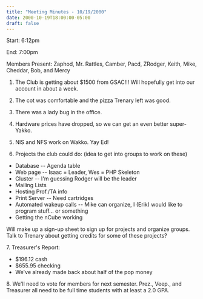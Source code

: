 ```yaml
---
title: "Meeting Minutes - 10/19/2000"
date: 2000-10-19T18:00:00-05:00
draft: false
---
```


Start: 6:12pm </p><p>
End: 7:00pm </p><p>
Members Present: Zaphod, Mr. Rattles, Camber, Pacd, ZRodger, Keith, Mike, Cheddar, Bob, and Mercy </p><p>
1. The Club is getting about $1500 from GSAC!!!  Will hopefully get into our account in about a week. </p><p>
2. The cot was comfortable and the pizza Trenary left was good. </p><p>
3. There was a lady bug in the office. </p><p>
4. Hardware prices have dropped, so we can get an even better super-Yakko. </p><p>
5. NIS and NFS work on Wakko. Yay Ed! </p><p>
6. Projects the club could do: (idea to get into groups to work on these) </p><p>
<ul> <li>Database -- Agenda table</li> <li>Web page -- Isaac = Leader, Wes = PHP Skeleton</li> <li>Cluster -- I'm guessing Rodger will be the leader</li> <li>Mailing Lists</li> <li>Hosting Prof./TA info</li> <li>Print Server -- Need cartridges</li> <li>Automated wakeup calls -- Mike can organize, I (Erik) would like to program stuff... or something</li> <li>Getting the nCube working</li> </ul> </p><p>
Will make up a sign-up sheet to sign up for projects and organize groups.  Talk to Trenary about getting credits for some of these projects? </p><p>
7. Treasurer's Report: </p><p>
<ul> <li>$196.12 cash</li> <li>$655.95 checking</li> <li>We've already made back about half of the pop money</li> </ul> </p><p>
8. We'll need to vote for members for next semester.  Prez., Veep., and Treasurer all need to be full time students with at least a 2.0 GPA. </p><p>
</p>
